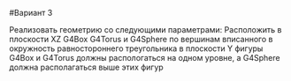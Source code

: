 #Вариант 3

Реализовать геометрию со следующими параметрами:
Расположить в плоскости XZ G4Box G4Torus и G4Sphere по вершинам вписанного в окружность равностороннего треугольника
в плоскости Y фигуры G4Box и G4Torus должны распологаться на одном уровне, а G4Sphere должна располагаться выше этих фигур
